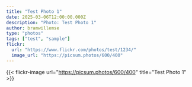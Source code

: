 ```yaml
---
title: "Test Photo 1"
date: 2025-03-06T12:00:00.000Z
description: "Photo: Test Photo 1"
author: bramwillemse
type: "photos"
tags: ["test", "sample"]
flickr:
  url: "https://www.flickr.com/photos/test/1234/"
  image_url: "https://picsum.photos/600/400"
---
```


{{< flickr-image url="https://picsum.photos/600/400" title="Test Photo 1" >}}
